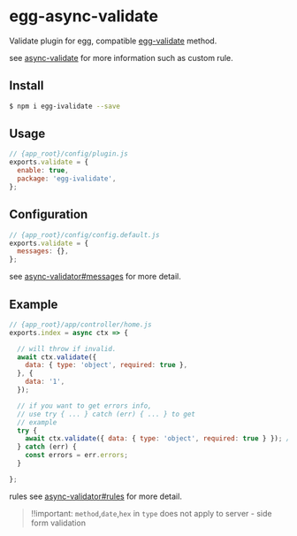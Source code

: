 # egg-async-validate

Validate plugin for egg, compatible [egg-validate](https://github.com/eggjs/egg-validate) method.

see [async-validate](https://github.com/yiminghe/async-validator) for more information such as custom rule.

## Install

```bash
$ npm i egg-ivalidate --save
```

## Usage

```js
// {app_root}/config/plugin.js
exports.validate = {
  enable: true,
  package: 'egg-ivalidate',
};
```

## Configuration

```js
// {app_root}/config/config.default.js
exports.validate = {
  messages: {},
};
```

see [async-validator#messages](https://github.com/yiminghe/async-validator#messages) for more detail.

## Example

```js
// {app_root}/app/controller/home.js
exports.index = async ctx => {

  // will throw if invalid.
  await ctx.validate({
    data: { type: 'object', required: true },
  }, {
    data: '1',
  });

  // if you want to get errors info,
  // use try { ... } catch (err) { ... } to get
  // example
  try {
    await ctx.validate({ data: { type: 'object', required: true } }); // validate target, default to `this.request.body`
  } catch (err) {
    const errors = err.errors;
  }

};
```
rules see [async-validator#rules](https://github.com/yiminghe/async-validator#rules) for more detail.

> !!important:  `method`,`date`,`hex` in `type` does not apply to server - side form validation

